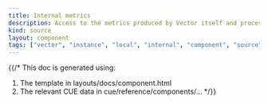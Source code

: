 ```yaml
---
title: Internal metrics
description: Access to the metrics produced by Vector itself and process them in your Vector pipeline
kind: source
layout: component
tags: ["vector", "instance", "local", "internal", "component", "source", "metrics"]
---
```


{{/*
This doc is generated using:

1. The template in layouts/docs/component.html
2. The relevant CUE data in cue/reference/components/...
*/}}
